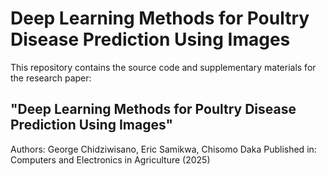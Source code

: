 # Deep Learning Methods for Poultry Disease Prediction Using Images
This repository contains the source code and supplementary materials for the research paper:

## "Deep Learning Methods for Poultry Disease Prediction Using Images"
Authors: George Chidziwisano, Eric Samikwa, Chisomo Daka
Published in: Computers and Electronics in Agriculture (2025)
